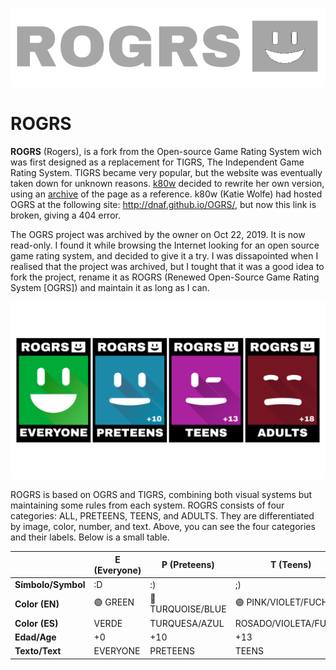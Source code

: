 ![Logo](https://raw.githubusercontent.com/J-create-bit/ROGRS/refs/heads/master/graphics/readmelogo.png)

ROGRS
====

**ROGRS** (Rogers), is a fork from the Open-source Game Rating System wich was first designed as a replacement for TIGRS, The Independent Game Rating System. TIGRS became very popular, but the website was eventually taken down for unknown reasons. [k80w](https://github.com/k80w) decided to rewrite her own version, using an [archive](http://web.archive.org/web/20110728111855/http://www.tigrs.org/?page=generate) of the page as a reference. k80w (Katie Wolfe) had hosted OGRS at the following site: http://dnaf.github.io/OGRS/, but now this link is broken, giving a 404 error.

The OGRS project was archived by the owner on Oct 22, 2019. It is now read-only. I found it while browsing the Internet looking for an open source game rating system, and decided to give it a try. I was dissapointed when I realised that the project was archived, but I tought that it was a good idea to fork the project, rename it as ROGRS (Renewed Open-Source Game Rating System [OGRS]) and maintain it as long as I can. 

![System](https://github.com/J-create-bit/ROGRS/blob/master/graphics/TarjetasSistema.png?raw=true)

ROGRS is based on OGRS and TIGRS, combining both visual systems but maintaining some rules from each system. ROGRS consists of four categories: ALL, PRETEENS, TEENS, and ADULTS. They are differentiated by image, color, number, and text. Above, you can see the four categories and their labels. Below is a small table.

|  | E (Everyone)  | P (Preteens) | T (Teens) | A (Adults) |
|---|---|---|---|---|
| **Símbolo/Symbol** | :D | :) | ;)  |  ╎( |
| **Color (EN)** | 🟢 GREEN| 🔵 TURQUOISE/BLUE | 🟣 PINK/VIOLET/FUCHSIA | 🔴 RED/BORDEAUX/BROWN |
| **Color (ES)** | VERDE | TURQUESA/AZUL | ROSADO/VIOLETA/FUCSIA | ROJO/BURDEO/MARRÓN |
| **Edad/Age** | +0 | +10 | +13 | +18 |
| **Texto/Text** | EVERYONE | PRETEENS | TEENS | ADULTS |
